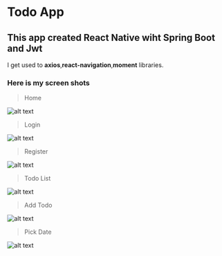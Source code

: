 # Todo App

## This app created  React Native wiht Spring Boot and Jwt

I get used to **axios**,**react-navigation**,**moment** libraries.

### Here is my screen shots

>Home

![alt text](./screens/home.png?raw=true "home")

>Login

![alt text](./screens/login.png?raw=true "login")

>Register

![alt text](./screens/signup.png?raw=true "signup")

>Todo List

![alt text](./screens/list-todo.png?raw=true "list")

>Add Todo

![alt text](./screens/add-todo.png?raw=true "add")

>Pick Date

![alt text](./screens/pick-date.png?raw=true "date")
